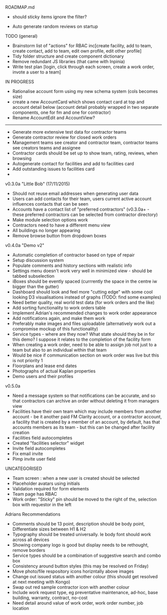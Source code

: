 ROADMAP.md

- should sticky items ignore the filter?



- Auto generate random reviews on startup


TODO (general)
- Brainstorm list of "actions" for RBAC inc[create facility, add to team, create contact, add to team, edit own profile, edit other profile]
- Tidy folder structure and create component dictionary 
- Remove redundant JS libraries (that came with Inpinia)
- Write test plan [login, click through each screen, create a work order, invote a user to a team]


IN PROGRESS
- Rationalise account form using my new schema system (cols becomes size)
- create a new AccountCard which shows contact card at top and account detail below (account detail probably wrapped in two separate components, one for fm and one for contractor)
- Rename AccountEdit and AccountView?

---
- Generate more extensive test data for contractor teams
- Generate contractor review for closed work orders
- Management teams see creator and contractor team, contractor teams see creators teams and assignee
- Contractor cards should be set up to show team, rating, reviews, when browsing
- Autogenerate contact for facilities and add to facilities card
- Add outstanding issues to facilities card
- 

v0.3.0a "Little Bob" (17/11/2015)
- Should not reuse email addresses when generating user data
- Users can add contacts for their team, users current active account influences contacts that can be seen
- Accounts have a contact list of "preferred contractors" (v0.3.0a+ - these preferred contractors can be selected from contractor directory)
- Make module selection options work
- Contractors need to have a different menu view
- All buildings no longer appearing
- Remove browse button from dropdown boxes


v0.4.0a "Demo v2"
- Automatic completion of contractor based on type of repair
- Setup discussion system
- Populate comments and history sections with realistic info
- Settings menu doesn't work very well in minimized view - should be tabbed subselection
- iBoxes should be evently spaced (currrently the space in the centre iw bigger than the gutter)
- Dashboard should look and feel more "cutting edge" with some cool looking D3 visualisations instead of graphs (TODO: find some examples)
- Need better quality, real world test data (for work orders and the like)
- Add sorting functionality to work orders table
- Implement Adrian's recommended changes to work order appearance
- Add notifications again, and make them work
- Preferably make images and files uploadable (alternatively work out a compromise mockup of this functionality)
- Service types - where are they now? What state should they be in for this demo? I suppose it relates to the completion of the facility form
- When creating a work order, need to be able to assign job not just to a team but also to an individual within that team
- Would be nice if communication section on work order was live but this is not priority 1
- Floorplans and lease end dates
- Photographs of actual Kaplan properties
- Demo users and their profiles

v0.5.0a
- Need a message system so that notifications can be accurate, and so that contractors can archive an order without deleting it from managers view
- Facilities have their own team which may include members from another account - be it another paid FM Clarity account, or a contractor account, a facility that is created by a member of an account, by default, has that accounts members as its team - but this can be changed after facility creation
- Facilities field autocompletes
- Created "facilities selector" widget
- Invite field autocompletes
- Fix email invite
- Pimp invite user field

UNCATEGORISED
- Team screen : when a new user is created should be selected
- Placeholder avatars using initials
- Validation required for form elements
- Team page has RBAC
- Work order: "Sticky" pin should be moved to the right of the, selection box with requestor in the left

Adrians Recommendations
- Comments should be 13 point, description should be body point, Differentiate sizes between H1 & H2
- Typography should be treated universally. Ie body font should work across all devices
- Showing company logo is good but display needs to be rethought, remove borders
- Service types should be a combination of suggestive search and combo box
- Consistency around button styles (this may be resolved on Friday)
- Move photo/file respository icons horizntally above images
- Change out issued status with another colour (this should get resolved at next meeting with Kongo)
- Swap out red sample contractor icon with another colour
- Include work request type, eg preventative maintenance, ad-hoc, base building, warranty, contract, no-cost
- Need detail around value of work order, work order number, job location 

